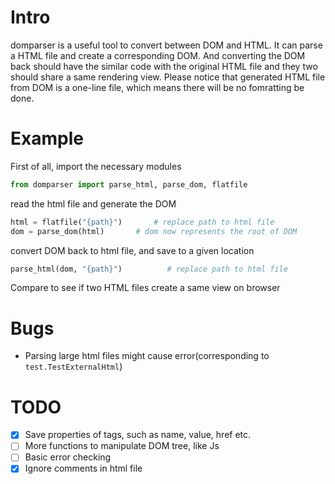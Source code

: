 # Intro
domparser is a useful tool to convert between DOM and HTML. It can parse a HTML file and create a corresponding DOM. And converting the DOM back should have the similar code with the original HTML file and they two should share a same rendering view. Please notice that generated HTML file from DOM is a one-line file, which means there will be no fomratting be done.


# Example
First of all, import the necessary modules
```python
from domparser import parse_html, parse_dom, flatfile
```
read the html file and generate the DOM
```python
html = flatfile("{path}")       # replace path to html file
dom = parse_dom(html)       # dom now represents the root of DOM
```
convert DOM back to html file, and save to a given location
```python
parse_html(dom, "{path}")          # replace path to html file
```
Compare to see if two HTML files create a same view on browser

# Bugs
- Parsing large html files might cause error(corresponding to `test.TestExternalHtml`)


# TODO
- [x] Save properties of tags, such as name, value, href etc.
- [ ] More functions to manipulate DOM tree, like Js
- [ ] Basic error checking
- [x] Ignore comments in html file